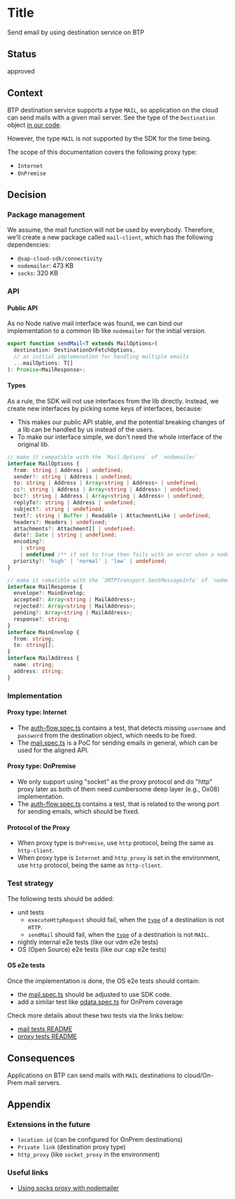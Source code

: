# Title

Send email by using destination service on BTP

## Status

approved

## Context

BTP destination service supports a type `MAIL`, so application on the cloud can send mails with a given mail server.
See the type of the `Destination` object [in our code](https://github.com/SAP/cloud-sdk-js/blob/main/packages/connectivity/src/scp-cf/destination/destination-service-types.ts#L95).

However, the type `MAIL` is not supported by the SDK for the time being.

The scope of this documentation covers the following proxy type:

- `Internet`
- `OnPremise`

## Decision

### Package management

We assume, the mail function will not be used by everybody.
Therefore, we'll create a new package called `mail-client`, which has the following dependencies:

- `@sap-cloud-sdk/connectivity`
- `nodemailer`: 473 KB
- `socks`: 320 KB

### API

#### Public API

As no Node native mail interface was found, we can bind our implementation to a common lib like `nodemailer` for the initial version.

```ts
export function sendMail<T extends MailOptions>(
  destination: DestinationOrFetchOptions,
  // as initial implemenation for handling multiple emails
  ...mailOptions: T[]
): Promise<MailResponse>;
```

#### Types

As a rule, the SDK will not use interfaces from the lib directly.
Instead, we create new interfaces by picking some keys of interfaces, because:

- This makes our public API stable, and the potential breaking changes of a lib can be handled by us instead of the users.
- To make our interface simple, we don't need the whole interface of the original lib.

```ts
// make it compatible with the `Mail.Options` of `nodemailer`
interface MailOptions {
  from: string | Address | undefined;
  sender?: string | Address | undefined;
  to: string | Address | Array<string | Address> | undefined;
  cc?: string | Address | Array<string | Address> | undefined;
  bcc?: string | Address | Array<string | Address> | undefined;
  replyTo?: string | Address | undefined;
  subject?: string | undefined;
  text?: string | Buffer | Readable | AttachmentLike | undefined;
  headers?: Headers | undefined;
  attachments?: Attachment[] | undefined;
  date?: Date | string | undefined;
  encoding?:
    | string
    | undefined /** if set to true then fails with an error when a node tries to load content from URL */;
  priority?: 'high' | 'normal' | 'low' | undefined;
}
```

```ts
// make it comatible with the `SMTPTransport.SentMessageInfo` of `nodemailer`
interface MailResponse {
  envelope?: MainEnvelop;
  accepted?: Array<string | MailAddress>;
  rejected?: Array<string | MailAddress>;
  pending?: Array<string | MailAddress>;
  response?: string;
}
interface MainEnvelop {
  from: string;
  to: string[];
}
interface MailAddress {
  name: string;
  address: string;
}
```

### Implementation

#### Proxy type: Internet

- The [auth-flow.spec.ts](test-packages/integration-tests/test/auth-flows/auth-flow.spec.ts) contains a test, that detects missing `username` and `password` from the destination object, which needs to be fixed.
- The [mail.spec.ts](test-packages/e2e-tests/test/mail/mail.spec.ts) is a PoC for sending emails in general, which can be used for the aligned API.

#### Proxy type: OnPremise

- We only support using "socket" as the proxy protocol and do "http" proxy later as both of them need cumbersome deep layer (e.g., Ox08) implementation.
- The [auth-flow.spec.ts](test-packages/integration-tests/test/auth-flows/auth-flow.spec.ts) contains a test, that is related to the wrong port for sending emails, which should be fixed.

#### Protocol of the Proxy

- When proxy type is `OnPremise`, use `http` protocol, being the same as `http-client`.
- When proxy type is `Internet` and `http_proxy` is set in the environment, use `http` protocol, being the same as `http-client`.

### Test strategy

The following tests should be added:

- unit tests
  - `executeHttpRequest` should fail, when the [`type`](https://github.com/SAP/cloud-sdk-js/blob/main/packages/connectivity/src/scp-cf/destination/destination-service-types.ts#L95) of a destination is not `HTTP`.
  - `sendMail` should fail, when the [`type`](https://github.com/SAP/cloud-sdk-js/blob/main/packages/connectivity/src/scp-cf/destination/destination-service-types.ts#L95) of a destination is not `MAIL`.
- nightly internal e2e tests (like our vdm e2e tests)
- OS (Open Source) e2e tests (like our cap e2e tests)

#### OS e2e tests

Once the implementation is done, the OS e2e tests should contain:

- the [mail.spec.ts](test-packages/e2e-tests/test/mail/mail.spec.ts) should be adjusted to use SDK code.
- add a similar test like [odata.spec.ts](test-packages/e2e-tests/test/on-prem/odata.spec.ts) for OnPrem coverage

Check more details about these two tests via the links below:

- [mail tests README](test-packages/e2e-tests/test/mail/README.md)
- [proxy tests README](test-packages/e2e-tests/test/on-prem/README.md)

## Consequences

Applications on BTP can send mails with `MAIL` destinations to cloud/On-Prem mail servers.

## Appendix

### Extensions in the future

- `location id` (can be configured for OnPrem destinations)
- `Private link` (destination proxy type)
- `http_proxy` (like `socket_proxy` in the environment)

### Useful links

- [Using socks proxy with nodemailer](https://nodemailer.com/smtp/proxies/#2-using-socks-proxy)
